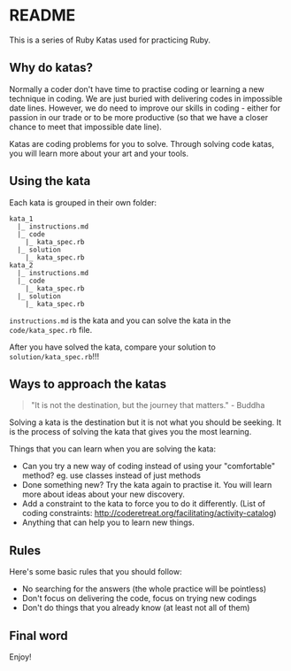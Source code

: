 # README

This is a series of Ruby Katas used for practicing Ruby.

## Why do katas?

Normally a coder don't have time to practise coding or learning a new technique in coding. 
We are just buried with delivering codes in impossible date lines.
However, we do need to improve our skills in coding - either for passion in our trade or to be more productive (so that we have a closer chance to meet that impossible date line).

Katas are coding problems for you to solve. Through solving code katas, you will learn more about your art and your tools.

## Using the kata

Each kata is grouped in their own folder:

```
kata_1
  |_ instructions.md
  |_ code
    |_ kata_spec.rb
  |_ solution
    |_ kata_spec.rb
kata_2
  |_ instructions.md
  |_ code
    |_ kata_spec.rb
  |_ solution
    |_ kata_spec.rb
```

`instructions.md` is the kata and you can solve the kata in the `code/kata_spec.rb` file.

After you have solved the kata, compare your solution to `solution/kata_spec.rb`!!!

## Ways to approach the katas

> "It is not the destination, but the journey that matters." - Buddha

Solving a kata is the destination but it is not what you should be seeking.
It is the process of solving the kata that gives you the most learning.

Things that you can learn when you are solving the kata:
- Can you try a new way of coding instead of using your "comfortable" method? eg. use classes instead of just methods
- Done something new? Try the kata again to practise it. You will learn more about ideas about your new discovery.
- Add a constraint to the kata to force you to do it differently. (List of coding constraints: http://coderetreat.org/facilitating/activity-catalog)
- Anything that can help you to learn new things.

## Rules

Here's some basic rules that you should follow:
- No searching for the answers (the whole practice will be pointless)
- Don't focus on delivering the code, focus on trying new codings
- Don't do things that you already know (at least not all of them)

## Final word

Enjoy!
